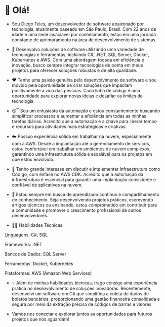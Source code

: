 # 👋 Olá!

* Sou Diego Teles, um desenvolvedor de software apaixonado por tecnologia, atualmente baseado em São Paulo, Brasil. Com 22 anos de idade e uma sede insaciável por conhecimento, estou em uma jornada constante de aprimoramento na área de desenvolvimento de 
  sistemas.

* 🔭 Desenvolvo soluções de software utilizando uma variedade de tecnologias e ferramentas, incluindo C#, .NET, SQL Server, Docker, Kubernetes e AWS. Com uma abordagem focada em eficiência e inovação, busco sempre integrar tecnologias de ponta em meus           projetos para oferecer soluções robustas e de alta qualidade.

* ❤️ Tenho uma paixão genuína pelo desenvolvimento de software e sou movido pela oportunidade de criar soluções que impactam positivamente a vida das pessoas. Cada linha de código é uma oportunidade para explorar novas ideias e desafiar os limites da         
   tecnologia.
   
* 😴 Sou um entusiasta da automação e estou constantemente buscando simplificar processos e aumentar a eficiência em todas as minhas tarefas diárias. Acredito que a automação é a chave para liberar tempo e recursos para atividades mais estratégicas e 
   criativas.
   
* ☁️ Possuo experiência sólida em trabalhar na nuvem, especialmente com a AWS. Desde a implantação até o gerenciamento de serviços, estou confortável em trabalhar em ambientes de nuvem complexos, garantindo uma infraestrutura sólida e escalável para os 
   projetos em que estou envolvido.

* 💬 Tenho grande interesse em discutir e implementar Infraestrutura como Código, com ênfase no AWS CDK. Acredito que a automação da infraestrutura é essencial para garantir uma implantação consistente e confiável de aplicativos na nuvem.

* 📘 Estou sempre em busca de aprendizado contínuo e compartilhamento de conhecimento. Seja desenvolvendo projetos práticos, escrevendo artigos técnicos ou ensinando, estou comprometido em contribuir para a comunidade e promover o crescimento 
  profissional 
  de outros desenvolvedores.
   
* 🤝🚀 Habilidades Técnicas:

Linguagens: C#, SQL

Frameworks: .NET

Bancos de Dados: SQL Server

Ferramentas: Docker, Kubernetes

Plataformas: AWS (Amazon Web Services)

* 💡 Além de minhas habilidades técnicas, trago consigo uma experiência prática no desenvolvimento de soluções inovadoras. Recentemente, desenvolvi um software em C# que simplifica a coleta de dados de boletos bancários, proporcionando uma gestão financeira consolidada e segura por meio da extração precisa de códigos de barras e valores.

* Vamos nos conectar e explorar juntos as oportunidades para futuros projetos que nos aguardam!
